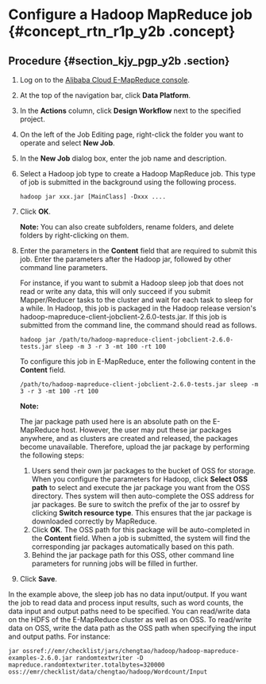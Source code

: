 # Configure a Hadoop MapReduce job {#concept_rtn_r1p_y2b .concept}

## Procedure {#section_kjy_pgp_y2b .section}

1.  Log on to the [Alibaba Cloud E-MapReduce console](https://emr.console.aliyun.com/?spm=5176.8250060.103.1.48466f55SEaqMe#/cn-hangzhou).
2.  At the top of the navigation bar, click **Data Platform**.
3.  In the **Actions** column, click **Design Workflow** next to the specified project.
4.  On the left of the Job Editing page, right-click the folder you want to operate and select **New Job**.
5.  In the **New Job** dialog box, enter the job name and description.
6.  Select a Hadoop job type to create a Hadoop MapReduce job. This type of job is submitted in the background using the following process.

    ```
    hadoop jar xxx.jar [MainClass] -Dxxx ....
    ```

7.  Click **OK**.

    **Note:** You can also create subfolders, rename folders, and delete folders by right-clicking on them.

8.  Enter the parameters in the **Content** field that are required to submit this job. Enter the parameters after the Hadoop jar, followed by other command line parameters.

    For instance, if you want to submit a Hadoop sleep job that does not read or write any data, this will only succeed if you submit Mapper/Reducer tasks to the cluster and wait for each task to sleep for a while. In Hadoop, this job is packaged in the Hadoop release version's hadoop-mapreduce-client-jobclient-2.6.0-tests.jar. If this job is submitted from the command line, the command should read as follows.

    ```
    hadoop jar /path/to/hadoop-mapreduce-client-jobclient-2.6.0-tests.jar sleep -m 3 -r 3 -mt 100 -rt 100
    ```

    To configure this job in E-MapReduce, enter the following content in the **Content** field.

    ```
    /path/to/hadoop-mapreduce-client-jobclient-2.6.0-tests.jar sleep -m 3 -r 3 -mt 100 -rt 100
    ```

    **Note:** 

    The jar package path used here is an absolute path on the E-MapReduce host. However, the user may put these jar packages anywhere, and as clusters are created and released, the packages become unavailable. Therefore, upload the jar package by performing the following steps:

    1.  Users send their own jar packages to the bucket of OSS for storage. When you configure the parameters for Hadoop, click **Select OSS path** to select and execute the jar package you want from the OSS directory. Thes system will then auto-complete the OSS address for jar packages. Be sure to switch the prefix of the jar to ossref by clicking **Switch resource type**. This ensures that the jar package is downloaded correctly by MapReduce.
    2.  Click **OK**. The OSS path for this package will be auto-completed in the **Content** field. When a job is submitted, the system will find the corresponding jar packages automatically based on this path.
    3.  Behind the jar package path for this OSS, other command line parameters for running jobs will be filled in further.
9.  Click **Save**.

In the example above, the sleep job has no data input/output. If you want the job to read data and process input results, such as word counts, the data input and output paths need to be specified. You can read/write data on the HDFS of the E-MapReduce cluster as well as on OSS. To read/write data on OSS, write the data path as the OSS path when specifying the input and output paths. For instance:

```
jar ossref://emr/checklist/jars/chengtao/hadoop/hadoop-mapreduce-examples-2.6.0.jar randomtextwriter -D mapreduce.randomtextwriter.totalbytes=320000 oss://emr/checklist/data/chengtao/hadoop/Wordcount/Input
```

